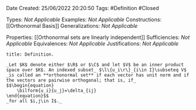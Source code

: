 <br />
<br />

Date Created: 25/06/2022 20:20:50
Tags: #Definition #Closed

Types: _Not Applicable_
Examples: _Not Applicable_
Constructions: [[Orthonormal Basis]]
Generalizations: _Not Applicable_

Properties: [[Orthonormal sets are linearly independent]]
Sufficiencies: _Not Applicable_
Equivalences: _Not Applicable_
Justifications: _Not Applicable_

``` ad-Definition
title: Definition.

_Let $K$ denote either $\R$ or $\C$ and let $V$ be an inner product space over $K$. An indexed subset_ $\l\{u_i\r\}_{i\in I}\subseteq V$ _is called an **orthonormal set** if each vector has unit norm and if the vectors are pairwise orthogonal; that is, if_
$$\begin{equation}
    \bilform{u_i}{u_j}=\delta_{ij}
\end{equation}$$
_for all $i,j\in I$._

```
